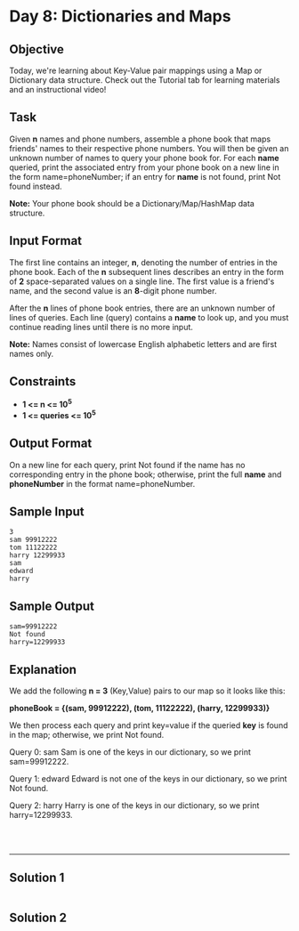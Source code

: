# Day 8: Dictionaries and Maps
## Objective

Today, we're learning about Key-Value pair mappings using a Map or Dictionary data structure. Check out the Tutorial tab for learning materials and an instructional video!


## Task

Given **n** names and phone numbers, assemble a phone book that maps friends' names to their respective phone numbers. You will then be given an unknown number of names to query your phone book for. For each **name** queried, print the associated entry from your phone book on a new line in the form name=phoneNumber; if an entry for **name** is not found, print Not found instead.

**Note:** Your phone book should be a Dictionary/Map/HashMap data structure.


## Input Format

The first line contains an integer, **n**, denoting the number of entries in the phone book. 
Each of the **n** subsequent lines describes an entry in the form of **2** space-separated values on a single line. The first value is a friend's name, and the second value is an **8**-digit phone number.

After the **n** lines of phone book entries, there are an unknown number of lines of queries. Each line (query) contains a **name** to look up, and you must continue reading lines until there is no more input.

**Note:** Names consist of lowercase English alphabetic letters and are first names only.


## Constraints
   
- **1 <= n <= 10<sup>5</sup>**
- **1 <= queries <= 10<sup>5</sup>**


## Output Format

On a new line for each query, print Not found if the name has no corresponding entry in the phone book; otherwise, print the full **name** and **phoneNumber** in the format name=phoneNumber.


## Sample Input

```
3
sam 99912222
tom 11122222
harry 12299933
sam
edward
harry
```


## Sample Output

```
sam=99912222
Not found
harry=12299933
```

## Explanation

We add the following **n = 3** (Key,Value) pairs to our map so it looks like this:

**phoneBook = {(sam, 99912222), (tom, 11122222), (harry, 12299933)}**

We then process each query and print key=value if the queried **key** is found in the map; otherwise, we print Not found.

Query 0: sam 
Sam is one of the keys in our dictionary, so we print sam=99912222.

Query 1: edward 
Edward is not one of the keys in our dictionary, so we print Not found.

Query 2: harry 
Harry is one of the keys in our dictionary, so we print harry=12299933.

<br/>
<br/>

---


## Solution 1

```javascript


```

## Solution 2

```javascript


```




```
